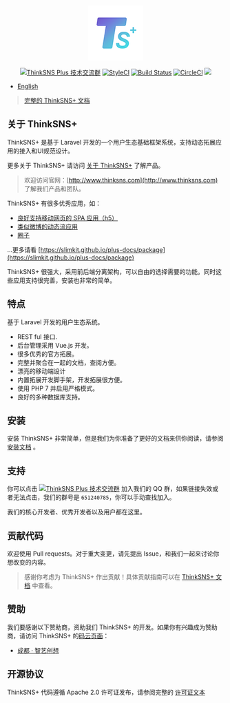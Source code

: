 <p align="center"><img src="public/plus.png"></p>
<p align="center">
<a target="_blank" href="//shang.qq.com/wpa/qunwpa?idkey=7a85a1f73b3da2b1106e10817bd3fb6414766ca7dfe102977ad698011fb01ea5"><img border="0" src="https://img.shields.io/badge/QQ%20Group-651240785-6782d6.svg?style=flat-square" alt="ThinkSNS Plus 技术交流群" title="ThinkSNS Plus 技术交流群"></a>
<a href="https://styleci.io/repos/76627423"><img src="https://styleci.io/repos/76627423/shield?branch=master" alt="StyleCI"></a>
<a href="https://travis-ci.org/slimkit/thinksns-plus"><img src="https://travis-ci.org/slimkit/thinksns-plus.svg?branch=master" alt="Build Status"></a>
<a href="https://circleci.com/gh/slimkit/thinksns-plus"><img src="https://circleci.com/gh/slimkit/thinksns-plus.svg?style=svg" alt="CircleCI"></a>
<a href="https://packagist.org/packages/zhiyicx/thinksns-plus"><img src="https://img.shields.io/packagist/v/zhiyicx/thinksns-plus.svg"></a>
</p>

- [English](readme.md)

> [完整的 ThinkSNS+ 文档](https://slimkit.github.io/plus-docs/)

## 关于 ThinkSNS+

ThinkSNS+ 是基于 Laravel 开发的一个用户生态基础框架系统，支持动态拓展应用的接入和UI规范设计。

更多关于 ThinkSNS+ 请访问 [关于 ThinkSNS+](https://slimkit.github.io/plus-docs/core) 了解产品。

> 欢迎访问官网：[http://www.thinksns.com](http://www.thinksns.com) 了解我们产品和团队。

ThinkSNS+ 有很多优秀应用，如：

- [良好支持移动网页的 SPA 应用（h5）](https://github.com/slimkit/plus-component-h5)
- [类似微博的动态流应用](https://github.com/slimkit/plus-component-h5)
- [圈子](https://github.com/slimkit/plus-component-group)

...更多请看 [https://slimkit.github.io/plus-docs/package](https://slimkit.github.io/plus-docs/package)

ThinkSNS+ 很强大，采用前后端分离架构，可以自由的选择需要的功能。同时这些应用支持很完善，安装也非常的简单。

## 特点

基于 Laravel 开发的用户生态系统。

- REST ful 接口.
- 后台管理采用 Vue.js 开发。
- 很多优秀的官方拓展。
- 完整并聚合在一起的文档，查阅方便。
- 漂亮的移动端设计
- 内置拓展开发脚手架，开发拓展很方便。
- 使用 PHP 7 并启用严格模式。
- 良好的多种数据库支持。

## 安装

安装 ThinkSNS+ 非常简单，但是我们为你准备了更好的文档来供你阅读，请参阅[安装文档](https://slimkit.github.io/plus-docs/core/latest/getting-started/installed) 。


## 支持

你可以点击 [![ThinkSNS Plus 技术交流群](https://img.shields.io/badge/QQ%20Group-651240785-6782d6.svg?style=flat-square)](https://shang.qq.com/wpa/qunwpa?idkey=7a85a1f73b3da2b1106e10817bd3fb6414766ca7dfe102977ad698011fb01ea5) 加入我们的 QQ 群，如果链接失效或者无法点击，我们的群号是 `651240785`，你可以手动查找加入。

我们的核心开发者、优秀开发者以及用户都在这里。

## 贡献代码

欢迎使用 Pull requests。对于重大变更，请先提出 Issue，和我们一起来讨论你想改变的内容。

> 感谢你考虑为 ThinkSNS+ 作出贡献！具体贡献指南可以在 [ThinkSNS+ 文档](https://slimkit.github.io/plus-docs/core/latest/getting-started/contributions) 中查看。

## 赞助

我们要感谢以下赞助商，资助我们 ThinkSNS+ 的开发。如果你有兴趣成为赞助商，请访问 ThinkSNS+ 的[码云页面](https://gitee.com/slimkit/thinksns-plus?donate=true)：

- [成都 · 智艺创想](http://www.zhiyicx.com)

## 开源协议

ThinkSNS+ 代码遵循 Apache 2.0 许可证发布，请参阅完整的 [许可证文本](LICENSE)
